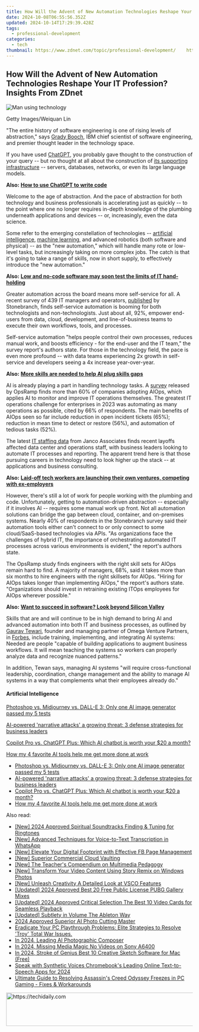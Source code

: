 ```yaml
---
title: How Will the Advent of New Automation Technologies Reshape Your IT Profession? Insights From ZDnet
date: 2024-10-08T06:55:56.352Z
updated: 2024-10-14T17:29:39.428Z
tags:
  - professional-development
categories:
  - tech
thumbnail: https://www.zdnet.com/topic/professional-development/    https://www.zdnet.com/a/img/resize/b33fa1641751aeca773218ec5b2894521fd150aa/2023/03/20/a18df57f-abf8-46c2-8b20-e37dd722a1ba/gettyimages-1337227407.jpg?width=170&height=96&fit=crop&auto=webp
---
```


## How Will the Advent of New Automation Technologies Reshape Your IT Profession? Insights From ZDnet

![Man using technology](https://www.zdnet.com/a/img/resize/d42eed7f9978b148850798ec5755438dcd145eb2/2023/03/20/a18df57f-abf8-46c2-8b20-e37dd722a1ba/gettyimages-1337227407.jpg?auto=webp&width=1280)

Getty Images/Weiquan Lin

"The entire history of software engineering is one of rising levels of abstraction," says [Grady Booch](https://research.ibm.com/people/grady-booch), IBM chief scientist of software engineering, and premier thought leader in the technology space. 

If you have used [ChatGPT](https://www.zdnet.com/article/what-is-chatgpt-and-why-does-it-matter-heres-everything-you-need-to-know/), you probably gave thought to the construction of your query -- but no thought at all about the construction of [its supporting infrastructure](https://www.zdnet.com/article/how-does-chatgpt-work/) \-- servers, databases, networks, or even its large language models.

**Also:** [**How to use ChatGPT to write code**](https://www.zdnet.com/article/how-to-use-chatgpt-to-write-code/)

Welcome to the age of abstraction. And the pace of abstraction for both technology and business professionals is accelerating just as quickly -- to the point where one no longer requires in-depth knowledge of the plumbing underneath applications and devices -- or, increasingly, even the data science. 

Some refer to the emerging constellation of technologies -- [artificial intelligence](https://www.zdnet.com/article/what-is-ai-heres-everything-you-need-to-know-about-artificial-intelligence/), [machine learning](https://www.zdnet.com/article/what-is-machine-learning-everything-you-need-to-know/), and advanced robotics (both software and physical) -- as the "new automation," which will handle many rote or low-level tasks, but increasingly taking on more complex jobs. The catch is that it's going to take a range of skills, now in short supply, to effectively introduce the "new automation." 

**Also:** [**Low and no-code software may soon test the limits of IT hand-holding**](https://www.zdnet.com/article/start-small-with-low-and-no-code/)

Greater automation across the board means more self-service for all. A recent survey of 439 IT managers and operators, [published](https://www.stonebranch.com/resources/stonebranch-2023-global-state-of-it-automation-report) by Stonebranch, finds self-service automation is booming for both technologists and non-technologists. Just about all, 92%, empower end-users from data, cloud, development, and line-of-business teams to execute their own workflows, tools, and processes. 

Self-service automation "helps people control their own processes, reduces manual work, and boosts efficiency - for the end-user and the IT team," the survey report's authors state. For those in the technology field, the pace is even more profound -- with data teams experiencing 2x growth in self-service and developers seeing a 4x increase year-over-year.

**Also:** [**More skills are needed to help AI plug skills gaps**](https://www.zdnet.com/article/more-skills-needed-to-help-ai-plug-skills-gaps/)

AI is already playing a part in handling technology tasks. A [survey](https://info.opsramp.com/the-state-of-aiops-2023) released by OpsRamp finds more than 60% of companies adopting AIOps, which applies AI to monitor and improve IT operations themselves. The greatest IT operations challenge for enterprises in 2023 was automating as many operations as possible, cited by 66% of respondents. The main benefits of AIOps seen so far include reduction in open incident tickets (65%); reduction in mean time to detect or restore (56%), and automation of tedious tasks (52%).

The latest [IT staffing data](https://e-janco.com/press/2023/2023-03-10-hiring-it-pros.html) from Janco Associates finds recent layoffs affected data center and operations staff, with business leaders looking to automate IT processes and reporting. The apparent trend here is that those pursuing careers in technology need to look higher up the stack -- at applications and business consulting. 

**Also:** [**Laid-off tech workers are launching their own ventures, competing with ex-employers**](https://www.zdnet.com/article/laid-off-tech-workers-are-launching-their-own-ventures-and-competing-with-their-ex-employers/)

However, there's still a lot of work for people working with the plumbing and code. Unfortunately, getting to automation-driven abstraction -- especially if it involves AI -- requires some manual work up front. Not all automation solutions can bridge the gap between cloud, container, and on-premises systems. Nearly 40% of respondents in the Stonebranch survey said their automation tools either can't connect to or only connect to some cloud/SaaS-based technologies via APIs. "As organizations face the challenges of hybrid IT, the importance of orchestrating automated IT processes across various environments is evident," the report's authors state. 

The OpsRamp study finds engineers with the right skill sets for AIOps remain hard to find. A majority of managers, 68%, said it takes more than six months to hire engineers with the right skillsets for AIOps. "Hiring for AIOps takes longer than implementing AIOps," the report's authors state. "Organizations should invest in retraining existing ITOps employees for AIOps wherever possible." 

**Also:** [**Want to succeed in software? Look beyond Silicon Valley**](https://www.zdnet.com/home-and-office/work-life/want-to-succeed-in-software-look-beyond-silicon-valley/)

Skills that are and will continue to be in high demand to bring AI and advanced automation into both IT and business processes, as outlined by [Gaurav Tewari](https://www.omegavp.com/gaurav-tewari/), founder and managing partner of Omega Venture Partners, in [Forbes](https://www.forbes.com/sites/forbesbusinesscouncil/2022/09/06/3-in-demand-ai-skills-that-will-offer-new-career-opportunities/?sh=67ad8ee226dd), include training, implementing, and integrating AI systems: Needed are people "capable of building applications to augment business workflows. It will mean teaching the systems so workers can properly analyze data and recognize nuanced patterns." 

In addition, Tewan says, managing AI systems "will require cross-functional leadership, coordination, change management and the ability to manage AI systems in a way that complements what their employees already do."

#### Artificial Intelligence

[Photoshop vs. Midjourney vs. DALL-E 3: Only one AI image generator passed my 5 tests](https://www.zdnet.com/article/is-photoshops-new-text-to-image-as-good-as-midjourney-and-dall-e-we-test-it-and-see/ "Photoshop vs. Midjourney vs. DALL-E 3: Only one AI image generator passed my 5 tests")

[AI-powered 'narrative attacks' a growing threat: 3 defense strategies for business leaders](https://www.zdnet.com/article/ai-powered-narrative-attacks-a-growing-threat-3-defense-strategies-for-business-leaders/ "AI-powered 'narrative attacks' a growing threat: 3 defense strategies for business leaders")

[Copilot Pro vs. ChatGPT Plus: Which AI chatbot is worth your $20 a month?](https://www.zdnet.com/article/copilot-pro-vs-chatgpt-plus-which-is-ai-chatbot-is-worth-your-20-a-month/ "Copilot Pro vs. ChatGPT Plus: Which AI chatbot is worth your $20 a month?")

[How my 4 favorite AI tools help me get more done at work](https://www.zdnet.com/article/how-my-4-favorite-ai-tools-help-me-get-more-done-at-work/ "How my 4 favorite AI tools help me get more done at work")

* [Photoshop vs. Midjourney vs. DALL-E 3: Only one AI image generator passed my 5 tests](https://www.zdnet.com/article/is-photoshops-new-text-to-image-as-good-as-midjourney-and-dall-e-we-test-it-and-see/ "Photoshop vs. Midjourney vs. DALL-E 3: Only one AI image generator passed my 5 tests")
* [AI-powered 'narrative attacks' a growing threat: 3 defense strategies for business leaders](https://www.zdnet.com/article/ai-powered-narrative-attacks-a-growing-threat-3-defense-strategies-for-business-leaders/ "AI-powered 'narrative attacks' a growing threat: 3 defense strategies for business leaders")
* [Copilot Pro vs. ChatGPT Plus: Which AI chatbot is worth your $20 a month?](https://www.zdnet.com/article/copilot-pro-vs-chatgpt-plus-which-is-ai-chatbot-is-worth-your-20-a-month/ "Copilot Pro vs. ChatGPT Plus: Which AI chatbot is worth your $20 a month?")
* [How my 4 favorite AI tools help me get more done at work](https://www.zdnet.com/article/how-my-4-favorite-ai-tools-help-me-get-more-done-at-work/ "How my 4 favorite AI tools help me get more done at work")

<ins class="adsbygoogle"
     style="display:block"
     data-ad-format="autorelaxed"
     data-ad-client="ca-pub-7571918770474297"
     data-ad-slot="1223367746"></ins>

<ins class="adsbygoogle"
     style="display:block"
     data-ad-client="ca-pub-7571918770474297"
     data-ad-slot="8358498916"
     data-ad-format="auto"
     data-full-width-responsive="true"></ins>

<span class="atpl-alsoreadstyle">Also read:</span>
<div><ul>
<li><a href="https://fox-direct.techidaily.com/new-2024-approved-spiritual-soundtracks-finding-and-tuning-for-ringtones/"><u>[New] 2024 Approved Spiritual Soundtracks Finding & Tuning for Ringtones</u></a></li>
<li><a href="https://digital-screen-recording.techidaily.com/new-advanced-techniques-for-voice-to-text-transcription-in-whatsapp/"><u>[New] Advanced Techniques for Voice-to-Text Transcription in WhatsApp</u></a></li>
<li><a href="https://facebook-videos.techidaily.com/new-elevate-your-digital-footprint-with-effective-fb-page-management/"><u>[New] Elevate Your Digital Footprint with Effective FB Page Management</u></a></li>
<li><a href="https://some-tips.techidaily.com/new-superior-commercial-cloud-vaulting/"><u>[New] Superior Commercial Cloud Vaulting</u></a></li>
<li><a href="https://some-tips.techidaily.com/new-the-teachers-compendium-on-multimedia-pedagogy/"><u>[New] The Teacher's Compendium on Multimedia Pedagogy</u></a></li>
<li><a href="https://some-tips.techidaily.com/new-transform-your-video-content-using-story-remix-on-windows-photos/"><u>[New] Transform Your Video Content Using Story Remix on Windows Photos</u></a></li>
<li><a href="https://some-tips.techidaily.com/new-unleash-creativity-a-detailed-look-at-vsco-features/"><u>[New] Unleash Creativity A Detailed Look at VSCO Features</u></a></li>
<li><a href="https://article-files.techidaily.com/updated-2024-approved-best-20-free-public-license-pubg-gallery-mixes/"><u>[Updated] 2024 Approved Best 20 Free Public License PUBG Gallery Mixes</u></a></li>
<li><a href="https://youtube-web.techidaily.com/ed-2024-approved-critical-selection-the-best-10-video-cards-for-seamless-playback/"><u>[Updated] 2024 Approved Critical Selection The Best 10 Video Cards for Seamless Playback</u></a></li>
<li><a href="https://some-tips.techidaily.com/updated-subtlety-in-volume-the-ableton-way/"><u>[Updated] Subtlety in Volume The Ableton Way</u></a></li>
<li><a href="https://some-tips.techidaily.com/2024-approved-superior-ai-photo-cutting-master/"><u>2024 Approved Superior AI Photo Cutting Master</u></a></li>
<li><a href="https://program-issues.techidaily.com/eradicate-your-pc-playthrough-problems-elite-strategies-to-resolve-troy-total-war-issues/"><u>Eradicate Your PC Playthrough Problems: Elite Strategies to Resolve 'Troy' Total War Issues.</u></a></li>
<li><a href="https://fox-access.techidaily.com/in-2024-leading-ai-photographic-composer/"><u>In 2024, Leading AI Photographic Composer</u></a></li>
<li><a href="https://extra-guidance.techidaily.com/in-2024-missing-media-magic-no-videos-on-sony-a6400/"><u>In 2024, Missing Media Magic No Videos on Sony A6400</u></a></li>
<li><a href="https://some-tips.techidaily.com/in-2024-stroke-of-genius-best-10-creative-sketch-software-for-mac-free/"><u>In 2024, Stroke of Genius Best 10 Creative Sketch Software for Mac (Free)</u></a></li>
<li><a href="https://some-tips.techidaily.com/speak-with-synthetic-voices-chromebooks-leading-online-text-to-speech-apps-for-2024/"><u>Speak with Synthetic Voices Chromebook's Leading Online Text-to-Speech Apps for 2024</u></a></li>
<li><a href="https://win-able.techidaily.com/ultimate-guide-to-resolving-assassins-creed-odyssey-freezes-in-pc-gaming-fixes-and-workarounds/"><u>Ultimate Guide to Resolving Assassin's Creed Odyssey Freezes in PC Gaming - Fixes & Workarounds</u></a></li>
</ul></div>

<!-- affiliate ads begin -->
<a href="https://ephamedtechinc.pxf.io/c/5597632/2145009/26400" target="_top" id="2145009">
  <img src="//a.impactradius-go.com/display-ad/26400-2145009" border="0" alt="https://techidaily.com" width="728" height="90"/>
</a>
<img height="0" width="0" src="https://ephamedtechinc.pxf.io/i/5597632/2145009/26400" style="position:absolute;visibility:hidden;" border="0" />
<!-- affiliate ads end -->

